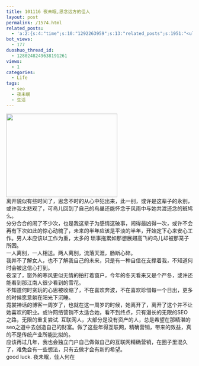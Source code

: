 ```yaml
---
title: 101116 夜未眠,思念远方的佳人
layout: post
permalink: /1574.html
related_posts:
  - 'a:2:{s:4:"time";s:10:"1292263959";s:13:"related_posts";s:1951:"<ul class="related_post"><li><a href="http://blog.80aj.com/2010/09/09/%e5%8c%86%e5%8c%86/" title="匆匆">匆匆</a></li><li><a href="http://blog.80aj.com/2010/09/07/100907-%e6%ae%b5%e5%ad%90%e7%bd%91%e7%ab%99%e7%9a%84%e4%b8%80%e4%ba%9bseo/" title="100907 段子网站的一些Seo">100907 段子网站的一些Seo</a></li><li><a href="http://blog.80aj.com/2010/09/05/100905-%e7%90%90%e4%ba%8b%e8%ae%b0/" title="100905 琐事记">100905 琐事记</a></li><li><a href="http://blog.80aj.com/2010/08/26/100825-seo%e7%ac%94%e8%af%95%e9%a2%98-%e5%88%86%e4%ba%ab/" title="100825 seo笔试题 分享">100825 seo笔试题 分享</a></li><li><a href="http://blog.80aj.com/2010/07/06/100706-%e7%ba%a2%e9%85%92/" title="100706 红酒">100706 红酒</a></li><li><a href="http://blog.80aj.com/2010/05/23/100523-%e8%b6%8a%e7%8b%b1%e5%85%94-%e7%ac%91%e4%b8%8d%e6%8a%bd%e4%bd%a0%e6%89%be%e6%88%91/" title="100523 越狱兔 笑不抽你找我">100523 越狱兔 笑不抽你找我</a></li><li><a href="http://blog.80aj.com/2010/05/17/100517-%e6%94%be%e8%8d%a1%e4%b8%8d%e7%be%81%e7%9a%84%e6%98%af%e6%88%91%e4%bd%86%e4%b8%8d%e7%9f%a5%e9%81%93%e6%98%af%e4%b8%8d%e6%98%af%e4%bd%a0%e7%9a%84%e7%88%b1/" title="100517 放荡不羁的是我但不知道是不是你的爱">100517 放荡不羁的是我但不知道是不是你的爱</a></li><li><a href="http://blog.80aj.com/2010/05/06/100506-she-will-be-loved/" title="100506 she will be loved ">100506 she will be loved </a></li><li><a href="http://blog.80aj.com/2010/04/24/100424-%e5%a4%b1%e6%84%8f%e7%94%b7%e5%a5%b3/" title="100424 失意男女">100424 失意男女</a></li><li><a href="http://blog.80aj.com/2010/04/14/100414-%e9%94%99%e8%bf%87%e7%9a%84%e7%8f%ad%e8%bd%a6%e6%9c%89%e5%a6%82%e9%94%99%e8%bf%87%e7%9a%84%e4%ba%ba%e7%94%9f%e6%97%a0%e6%b3%95%e8%bf%bd%e5%9b%9e/" title="100414 错过的班车有如错过的人生无法追回">100414 错过的班车有如错过的人生无法追回</a></li></ul>";}'
bot_views:
  - 177
duoshuo_thread_id:
  - 1280248249638191261
views:
  - 1
categories:
  - Life
tags:
  - seo
  - 夜未眠
  - 生活
---
```

<div id="_mcePaste">
  <a href="http://www.80aj.com/wp-content/uploads/2010/11/sn.jpg"><img class="aligncenter size-medium wp-image-1577" title="sn" src="http://www.80aj.com/wp-content/uploads/2010/11/sn-300x225.jpg" alt="" width="300" height="225" /></a>
</div>

<div>
  离开貌似有些时间了，思念不时的从心中犯出来，此一别，或许是这辈子的永别，或许我太悲观了，可鸟儿回到了自己的鸟巢还能怀念于风雨中与她共渡还念的斑鸠么。
</div>

<div id="_mcePaste">
  分分合合的闹了不少次，也是我这辈子为感情这破事，闹得最凶得一次，或许不会再有下次如此的惊心动魄了，未来的半年应该是平淡的半年，开始定下心来安心工作。男人本应该以工作为重，太多的 琐事拖累如那想展翅高飞的鸟儿却被那笼子所困。
</div>

<div id="_mcePaste">
  一人离别，一人相送。两人离别，流落天涯，肠断心碎。
</div>

<div id="_mcePaste">
  我并不了解女人，也不了解我自己的未来，只是有一种自信在支撑着我，不知道何时会被这信心打到。
</div>

<div id="_mcePaste">
  夜深了，窗外的寒风更似无情的拍打着窗户，今年的冬天看来又是个严冬，或许还能看到那江南人很少看到的雪花。
</div>

<div id="_mcePaste">
  不知道何时贪玩的心思被收缩了，不在喜欢奔波，不在喜欢珍惜每一个日出，更多的时候愿意躺在阳光下沉睡。
</div>

<div id="_mcePaste">
  霓裳神话的博客一周岁了，也就在这一周岁的时候，她离开了，离开了这个并不让她喜欢的职业。或许网络营销不太适合她，看不到终点，只有漫长的无限的SEO之路，无限的重复尝试. 互联网人，大部分是没有资产的人，总是希望在那精湛的seo之道中去创造自己的财富。做了这些年得互联网，精确营销，带来的效益，真的不是传统产业所能比拟的。
</div>

<div id="_mcePaste">
  应该再过几年，我也会独立门户自己做做自己的互联网精确营销，在圈子里混久了，难免会有一些想法，只有去做才会有新的希望。
</div>

<div id="_mcePaste">
  good luck. 夜未眠，佳人何在
</div>